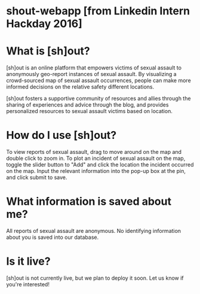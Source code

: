 # shout-webapp [from Linkedin Intern Hackday 2016]

# What is [sh]out?

[sh]out is an online platform that empowers victims of sexual assault to anonymously geo-report instances of sexual assault. By visualizing a crowd-sourced map of sexual assault occurrences, people can make more informed decisions on the relative safety different locations. 

[sh]out fosters a supportive community of resources and allies through the sharing of experiences and advice through the blog, and provides personalized resources to sexual assault victims based on location.

# How do I use [sh]out?

To view reports of sexual assault, drag to move around on the map and double click to zoom in. 
To plot an incident of sexual assault on the map, toggle the slider button to "Add" and click the location the incident occurred on the map. Input the relevant information into the pop-up box at the pin, and click submit to save.


# What information is saved about me?

All reports of sexual assault are anonymous. No identifying information about you is saved into our database.

# Is it live?
[sh]out is not currently live, but we plan to deploy it soon. Let us know if you're interested!
